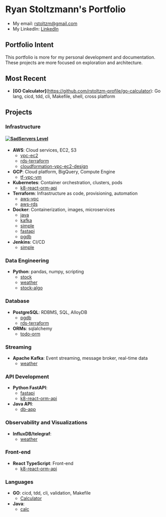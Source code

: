 # Ryan Stoltzmann's Portfolio

* My email: <rstoltzm@gmail.com>
* My LinkedIn: [LinkedIn](https://www.linkedin.com/in/ryan-stoltzmann/)

## Portfolio Intent
<p>
This portfolio is more for my personal development and documentation. These projects are more focused on exploration and architecture.
</p>

## Most Recent
- **[GO Calculator]**(https://github.com/rstoltzm-profile/go-calculator): Go lang, cicd, tdd, cli, Makefile, shell, cross platform

## Projects

### Infrastructure
#### [![SadServers Level](https://img.shields.io/badge/SadServers-Advanced-7B1FA2?style=for-the-badge&labelColor=FFC400&logo=terraform&logoColor=1A237E&logoSize=auto)](https://sadservers.com)
- **AWS**: Cloud services, EC2, S3
  - [vpc-ec2](https://github.com/rstoltzm-profile/terraform-aws-vpc-ec2)
  - [rds-terraform](https://github.com/rstoltzm-profile/terraform-aws-rds-simple)
  - [cloudformation-vpc-ec2-design](https://github.com/rstoltzm-profile/aws-cloudformation-project)
- **GCP**: Cloud platform, BigQuery, Compute Engine
  - [tf-vpc-vm](https://github.com/rstoltzm-profile/gcp-tf-vpc-vm-simple/tree/main) 
- **Kubernetes**: Container orchestration, clusters, pods
  - [k8-react-orm-api](https://github.com/rstoltzm-profile/kubernetes-react-orm-db)
- **Terraform**: Infrastructure as code, provisioning, automation
  - [aws-vpc](https://github.com/rstoltzm-profile/terraform-aws-vpc-ec2)
  - [aws-rds](https://github.com/rstoltzm-profile/terraform-aws-rds-simple)
- **Docker**: Containerization, images, microservices
  - [java](https://github.com/rstoltzm-profile/java-docker-db-app/tree/main)
  - [kafka](https://github.com/rstoltzm-profile/docker-kafka-project)
  - [simple](https://github.com/rstoltzm-profile/docker-testing)
  - [fastapi](https://github.com/rstoltzm-profile/python-fastapi-todolist)
  - [pgdb](https://github.com/rstoltzm-profile/container-postgres-stockdata)
- **Jenkins**: CI/CD
  - [simple](https://github.com/rstoltzm-profile/simple-python-pyinstaller-app)

### Data Engineering
- **Python**: pandas, numpy, scripting
  - [stock](https://github.com/rstoltzm-profile/container-postgres-stockdata)
  - [weather](https://github.com/rstoltzm-profile/weather-data-engineering)
  - [stock-algo](https://github.com/rstoltzm-profile/backtrader_app_2)

### Database
- **PostgreSQL**: RDBMS, SQL, AlloyDB
  - [pgdb](https://github.com/rstoltzm-profile/container-postgres-stockdata)
  - [rds-terraform](https://github.com/rstoltzm-profile/terraform-aws-rds-simple)
- **ORMs**: sqlalchemy
  - [todo-orm](https://github.com/rstoltzm-profile/python-fastapi-todolist)

### Streaming
- **Apache Kafka**: Event streaming, message broker, real-time data
  - [weather](https://github.com/rstoltzm-profile/weather-data-engineering)

### API Development
- **Python FastAPI**:
  - [fastapi](https://github.com/rstoltzm-profile/python-fastapi-todolist)
  - [k8-react-orm-api](https://github.com/rstoltzm-profile/kubernetes-react-orm-db)
- **Java API**:
  - [db-app](https://github.com/rstoltzm-profile/java-docker-db-app)

### Observability and Visualizations
- **InfluxDB/telegraf**:
  - [weather](https://github.com/rstoltzm-profile/weather-data-engineering)

### Front-end
- **React TypeScript**: Front-end
  - [k8-react-orm-api](https://github.com/rstoltzm-profile/kubernetes-react-orm-db)

### Languages
- **GO**: cicd, tdd, cli, validation, Makefile
  - [Calculator](https://github.com/rstoltzm-profile/go-calculator)
- **Java**:
  - [calc](https://github.com/rstoltzm-profile/java-calculator)

